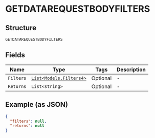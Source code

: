 
# GETDATAREQUESTBODYFILTERS

## Structure

`GETDATAREQUESTBODYFILTERS`

## Fields

| Name | Type | Tags | Description |
|  --- | --- | --- | --- |
| `Filters` | [`List<Models.Filters4>`](../../doc/models/filters-4.md) | Optional | - |
| `Returns` | `List<string>` | Optional | - |

## Example (as JSON)

```json
{
  "filters": null,
  "returns": null
}
```

